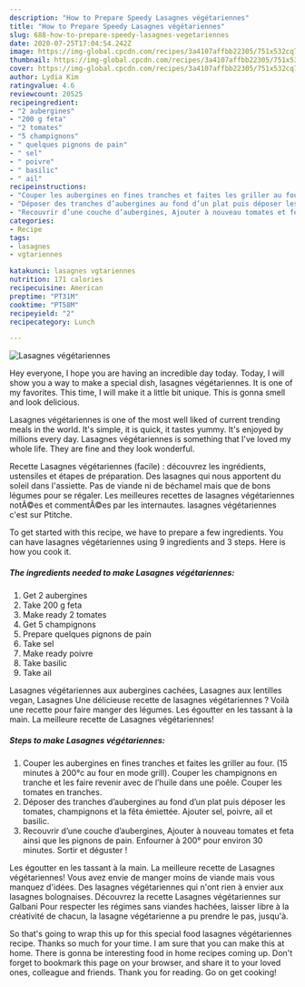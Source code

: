 ```yaml
---
description: "How to Prepare Speedy Lasagnes végétariennes"
title: "How to Prepare Speedy Lasagnes végétariennes"
slug: 688-how-to-prepare-speedy-lasagnes-vegetariennes
date: 2020-07-25T17:04:54.242Z
image: https://img-global.cpcdn.com/recipes/3a4107affbb22305/751x532cq70/lasagnes-vegetariennes-photo-principale-de-la-recette.jpg
thumbnail: https://img-global.cpcdn.com/recipes/3a4107affbb22305/751x532cq70/lasagnes-vegetariennes-photo-principale-de-la-recette.jpg
cover: https://img-global.cpcdn.com/recipes/3a4107affbb22305/751x532cq70/lasagnes-vegetariennes-photo-principale-de-la-recette.jpg
author: Lydia Kim
ratingvalue: 4.6
reviewcount: 20525
recipeingredient:
- "2 aubergines"
- "200 g feta"
- "2 tomates"
- "5 champignons"
- " quelques pignons de pain"
- " sel"
- " poivre"
- " basilic"
- " ail"
recipeinstructions:
- "Couper les aubergines en fines tranches et faites les griller au four. (15 minutes à 200°c au four en mode grill). Couper les champignons en tranche et les faire revenir avec de l’huile dans une poêle. Couper les tomates en tranches."
- "Déposer des tranches d’aubergines au fond d’un plat puis déposer les tomates, champignons et la fêta émiettée. Ajouter sel, poivre, ail et basilic."
- "Recouvrir d’une couche d’aubergines, Ajouter à nouveau tomates et feta ainsi que les pignons de pain. Enfourner à 200° pour environ 30 minutes. Sortir et déguster !"
categories:
- Recipe
tags:
- lasagnes
- vgtariennes

katakunci: lasagnes vgtariennes 
nutrition: 171 calories
recipecuisine: American
preptime: "PT31M"
cooktime: "PT58M"
recipeyield: "2"
recipecategory: Lunch

---
```



![Lasagnes végétariennes](https://img-global.cpcdn.com/recipes/3a4107affbb22305/751x532cq70/lasagnes-vegetariennes-photo-principale-de-la-recette.jpg)

Hey everyone, I hope you are having an incredible day today. Today, I will show you a way to make a special dish, lasagnes végétariennes. It is one of my favorites. This time, I will make it a little bit unique. This is gonna smell and look delicious.

Lasagnes végétariennes is one of the most well liked of current trending meals in the world. It's simple, it is quick, it tastes yummy. It's enjoyed by millions every day. Lasagnes végétariennes is something that I've loved my whole life. They are fine and they look wonderful.

Recette Lasagnes végétariennes (facile) : découvrez les ingrédients, ustensiles et étapes de préparation. Des lasagnes qui nous apportent du soleil dans l&#39;assiette. Pas de viande ni de béchamel mais que de bons légumes pour se régaler. Les meilleures recettes de lasagnes végétariennes notÃ©es et commentÃ©es par les internautes. lasagnes végétariennes c&#39;est sur Ptitche.


To get started with this recipe, we have to prepare a few ingredients. You can have lasagnes végétariennes using 9 ingredients and 3 steps. Here is how you cook it.

<!--inarticleads1-->

##### The ingredients needed to make Lasagnes végétariennes:

1. Get 2 aubergines
1. Take 200 g feta
1. Make ready 2 tomates
1. Get 5 champignons
1. Prepare  quelques pignons de pain
1. Take  sel
1. Make ready  poivre
1. Take  basilic
1. Take  ail


Lasagnes végétariennes aux aubergines cachées, Lasagnes aux lentilles vegan, Lasagnes Une délicieuse recette de lasagnes végétariennes ? Voilà une recette pour faire manger des légumes. Les égoutter en les tassant à la main. La meilleure recette de Lasagnes végétariennes! 

<!--inarticleads2-->

##### Steps to make Lasagnes végétariennes:

1. Couper les aubergines en fines tranches et faites les griller au four. (15 minutes à 200°c au four en mode grill). Couper les champignons en tranche et les faire revenir avec de l’huile dans une poêle. Couper les tomates en tranches.
1. Déposer des tranches d’aubergines au fond d’un plat puis déposer les tomates, champignons et la fêta émiettée. Ajouter sel, poivre, ail et basilic.
1. Recouvrir d’une couche d’aubergines, Ajouter à nouveau tomates et feta ainsi que les pignons de pain. Enfourner à 200° pour environ 30 minutes. Sortir et déguster !


Les égoutter en les tassant à la main. La meilleure recette de Lasagnes végétariennes! Vous avez envie de manger moins de viande mais vous manquez d&#39;idées. Des lasagnes végétariennes qui n&#39;ont rien à envier aux lasagnes bolognaises. Découvrez la recette Lasagnes végétariennes sur Galbani Pour respecter les régimes sans viandes hachées, laisser libre à la créativité de chacun, la lasagne végétarienne a pu prendre le pas, jusqu&#39;à. 

So that's going to wrap this up for this special food lasagnes végétariennes recipe. Thanks so much for your time. I am sure that you can make this at home. There is gonna be interesting food in home recipes coming up. Don't forget to bookmark this page on your browser, and share it to your loved ones, colleague and friends. Thank you for reading. Go on get cooking!
